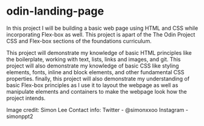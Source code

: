# odin-landing-page

In this project I will be building a basic web page using HTML and CSS while incorporating Flex-box as well. This project is apart of the The Odin Project CSS and Flex-box sections of the foundations curriculum. 

This project will demonstrate my knowledge of basic HTML principles like the boilerplate, working with text, lists, links and images, and git. This project will also demonstrate my knowledge of basic CSS like styling elements, fonts, inline and block elements, and other fundamental CSS properties. finally, this project will also demonstrate my understanding of basic Flex-box principles as I use it to layout the webpage as well as manipulate elements and containers to make the webpage look how the project intends. 

Image credit: Simon Lee Contact info: Twitter - @simonxxoo Instagram - simonppt2
